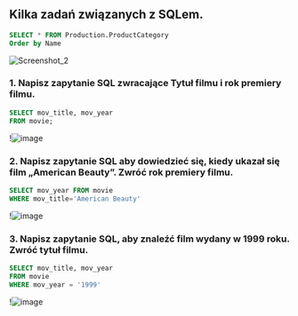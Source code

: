 ## Kilka zadań związanych z SQLem.

```sql
SELECT * FROM Production.ProductCategory
Order by Name
```
![Screenshot_2](https://github.com/SebastianKlimas/Portfolio/assets/68077439/8bfb1e66-5370-43c9-98ce-077499715e49)

### 1. Napisz zapytanie SQL zwracające Tytuł filmu i rok premiery filmu.
```sql
SELECT mov_title, mov_year
FROM movie;
```
!![image](https://github.com/SebastianKlimas/Portfolio/assets/68077439/ba28b6d7-64fd-4fb0-9544-0bf53dfe304c)

### 2. Napisz zapytanie SQL aby dowiedzieć się, kiedy ukazał się film „American Beauty”. Zwróć rok premiery filmu.
```sql
SELECT mov_year FROM movie 
WHERE mov_title='American Beauty'
```
!![image](https://github.com/SebastianKlimas/Portfolio/assets/68077439/4bb040c2-a3c8-4597-9397-2892de68a71c)

### 3. Napisz zapytanie SQL, aby znaleźć film wydany w 1999 roku. Zwróć tytuł filmu.
```sql
SELECT mov_title, mov_year
FROM movie
WHERE mov_year = '1999'
```
!![image](https://github.com/SebastianKlimas/Portfolio/assets/68077439/f31461c9-2381-4036-bdbe-66bfa1bc353c)


